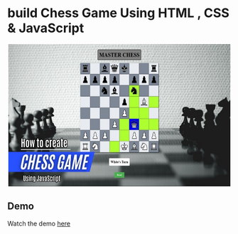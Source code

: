 # build Chess Game Using HTML , CSS & JavaScript

<p align="center">
  <img src="ChessGame.jpg" width="500" height="320" />
</p>

## Demo
Watch the demo [here](https://youtu.be/ku0lcfbakXo?si=5wnGFKPSelprFi6M) 
